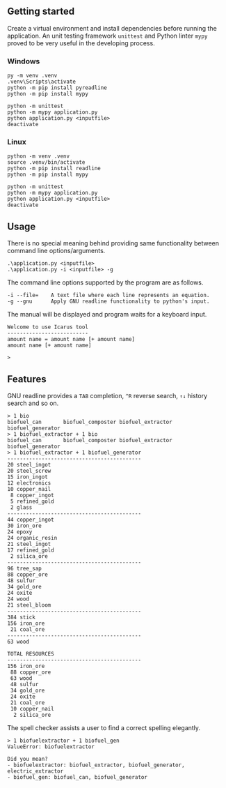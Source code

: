 ## Getting started

Create a virtual environment and install dependencies before running the application.
An unit testing framework `unittest` and Python linter `mypy` proved to be very useful in the developing process.

### Windows

```
py -m venv .venv
.venv\Scripts\activate
python -m pip install pyreadline
python -m pip install mypy

python -m unittest
python -m mypy application.py
python application.py <inputfile>
deactivate
```

### Linux

```
python -m venv .venv
source .venv/bin/activate
python -m pip install readline
python -m pip install mypy

python -m unittest
python -m mypy application.py
python application.py <inputfile>
deactivate
```

## Usage

There is no special meaning behind providing same functionality between command line options/arguments.

```
.\application.py <inputfile>
.\application.py -i <inputfile> -g
```

The command line options supported by the program are as follows.

```
-i --file=    A text file where each line represents an equation.
-g --gnu      Apply GNU readline functionality to python's input.
```

The manual will be displayed and program waits for a keyboard input.

```
Welcome to use Icarus tool
--------------------------
amount name = amount name [+ amount name]
amount name [+ amount name]

> 
```

## Features

GNU readline provides a `TAB` completion, `^R` reverse search, `↑↓` history search and so on.

```
> 1 bio
biofuel_can       biofuel_composter biofuel_extractor biofuel_generator
> 1 biofuel_extractor + 1 bio
biofuel_can       biofuel_composter biofuel_extractor biofuel_generator
> 1 biofuel_extractor + 1 biofuel_generator
-------------------------------------------
20 steel_ingot
20 steel_screw
15 iron_ingot
12 electronics
10 copper_nail
 8 copper_ingot
 5 refined_gold
 2 glass
-------------------------------------------
44 copper_ingot
30 iron_ore
24 epoxy
24 organic_resin
21 steel_ingot
17 refined_gold
 2 silica_ore
-------------------------------------------
96 tree_sap
88 copper_ore
48 sulfur
34 gold_ore
24 oxite
24 wood
21 steel_bloom
-------------------------------------------
384 stick
156 iron_ore
 21 coal_ore
-------------------------------------------
63 wood

TOTAL RESOURCES
-------------------------------------------
156 iron_ore
 88 copper_ore
 63 wood
 48 sulfur
 34 gold_ore
 24 oxite
 21 coal_ore
 10 copper_nail
  2 silica_ore
```

The spell checker assists a user to find a correct spelling elegantly.

```
> 1 biofuelextractor + 1 biofuel_gen
ValueError: biofuelextractor

Did you mean?
- biofuelextractor: biofuel_extractor, biofuel_generator, electric_extractor
- biofuel_gen: biofuel_can, biofuel_generator
```
